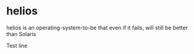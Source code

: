 # helios
helios is an operating-system-to-be that even if it fails, will still be better than Solaris

Test line
